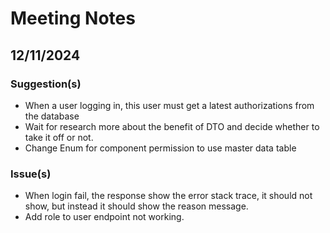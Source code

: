 # Meeting Notes

## 12/11/2024

### Suggestion(s)

- When a user logging in, this user must get a latest authorizations from the database
- Wait for research more about the benefit of DTO and decide whether to take it off or not.
- Change Enum for component permission to use master data table

### Issue(s)

- When login fail, the response show the error stack trace, it should not show, but instead it should show the reason message.
- Add role to user endpoint not working.

